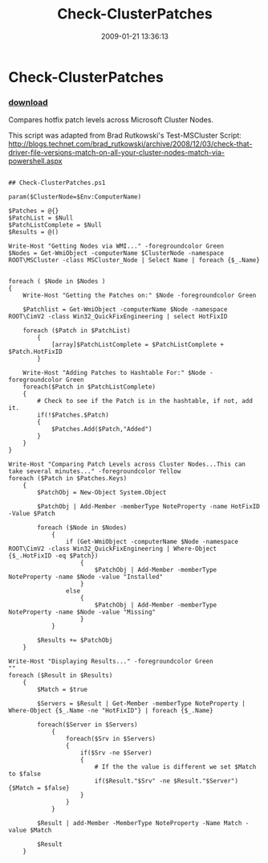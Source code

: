 ﻿---
pid:            816
poster:         Andy S
title:          Check-ClusterPatches
date:           2009-01-21 13:36:13
format:         posh
parent:         0
parent:         0

---

# Check-ClusterPatches

### [download](816.ps1)

Compares hotfix patch levels across Microsoft Cluster Nodes.

This script was adapted from Brad Rutkowski's Test-MSCluster Script:
http://blogs.technet.com/brad_rutkowski/archive/2008/12/03/check-that-driver-file-versions-match-on-all-your-cluster-nodes-match-via-powershell.aspx

```posh

## Check-ClusterPatches.ps1

param($ClusterNode=$Env:ComputerName)

$Patches = @{}
$PatchList = $Null
$PatchListComplete = $Null
$Results = @()

Write-Host "Getting Nodes via WMI..." -foregroundcolor Green
$Nodes = Get-WmiObject -computerName $ClusterNode -namespace ROOT\MSCluster -class MSCluster_Node | Select Name | foreach {$_.Name}


foreach ( $Node in $Nodes )
{
    Write-Host "Getting the Patches on:" $Node -foregroundcolor Green
    
    $Patchlist = Get-WmiObject -computerName $Node -namespace ROOT\CimV2 -class Win32_QuickFixEngineering | select HotFixID
	
	foreach ($Patch in $PatchList)
		{
			[array]$PatchListComplete = $PatchListComplete + $Patch.HotFixID
		}
    
    Write-Host "Adding Patches to Hashtable For:" $Node -foregroundcolor Green 
    foreach($Patch in $PatchListComplete)
    {
        # Check to see if the Patch is in the hashtable, if not, add it.
		if(!$Patches.$Patch)
        {
            $Patches.Add($Patch,"Added")
        }
    }
}

Write-Host "Comparing Patch Levels across Cluster Nodes...This can take several minutes..." -foregroundcolor Yellow
foreach ($Patch in $Patches.Keys)
	{
		$PatchObj = New-Object System.Object
		
		$PatchObj | Add-Member -memberType NoteProperty -name HotFixID -Value $Patch
		
		foreach ($Node in $Nodes)
			{
				if (Get-WmiObject -computerName $Node -namespace ROOT\CimV2 -class Win32_QuickFixEngineering | Where-Object {$_.HotFixID -eq $Patch})
					{
						$PatchObj | Add-Member -memberType NoteProperty -name $Node -value "Installed"
					}
				else
					{
						$PatchObj | Add-Member -memberType NoteProperty -name $Node -value "Missing"
					}
			}
			
		$Results += $PatchObj
	}

Write-Host "Displaying Results..." -foregroundcolor Green
""
foreach ($Result in $Results)
	{
		$Match = $true
		
		$Servers = $Result | Get-Member -memberType NoteProperty | Where-Object {$_.Name -ne "HotFixID"} | foreach {$_.Name}
		
		foreach($Server in $Servers)
			{
				foreach($Srv in $Servers)
				{
					if($Srv -ne $Server)
					{
						# If the the value is different we set $Match to $false
						if($Result."$Srv" -ne $Result."$Server"){$Match = $false}
					}
				}
			}
			
		$Result | add-Member -MemberType NoteProperty -Name Match -value $Match
		
		$Result
	}
	
```
